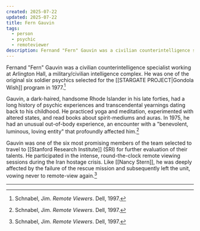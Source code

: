 ```yaml
---
created: 2025-07-22
updated: 2025-07-22
title: Fern Gauvin
tags:
  - person
  - psychic
  - remoteviewer
description: Fernand "Fern" Gauvin was a civilian counterintelligence specialist and one of the original remote viewers in the Stargate Project, known for his long history of psychic experiences.
---
```

Fernand "Fern" Gauvin was a civilian counterintelligence specialist working at Arlington Hall, a military/civilian intelligence complex. He was one of the original six soldier psychics selected for the [[STARGATE PROJECT|Gondola Wish]] program in 1977.[^1]

Gauvin, a dark-haired, handsome Rhode Islander in his late forties, had a long history of psychic experiences and transcendental yearnings dating back to his childhood. He practiced yoga and meditation, experimented with altered states, and read books about spirit-mediums and auras. In 1975, he had an unusual out-of-body experience, an encounter with a "benevolent, luminous, loving entity" that profoundly affected him.[^1]

Gauvin was one of the six most promising members of the team selected to travel to [[Stanford Research Institute]] (SRI) for further evaluation of their talents. He participated in the intense, round-the-clock remote viewing sessions during the Iran hostage crisis. Like [[Nancy Stern]], he was deeply affected by the failure of the rescue mission and subsequently left the unit, vowing never to remote-view again.[^1]

---

[^1]: Schnabel, Jim. *Remote Viewers*. Dell, 1997.
